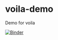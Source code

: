 # voila-demo
Demo for voila

[![Binder](https://mybinder.org/badge_logo.svg)](https://mybinder.org/v2/gh/maartenbreddels/voila-demo/master?filepath=voila%2Frender%2Fvoila-vuetify.ipynb)
